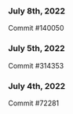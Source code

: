 ### July 8th, 2022

Commit #140050

### July 5th, 2022

Commit #314353


### July 4th, 2022

Commit #72281
